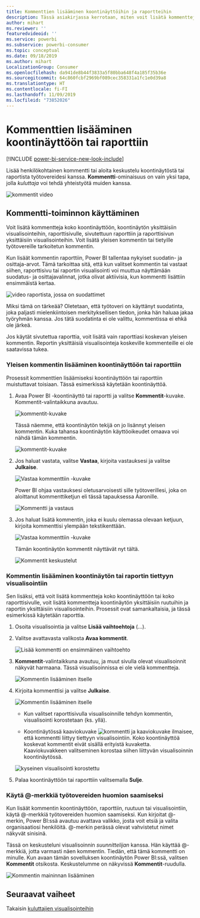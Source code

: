 ```yaml
---
title: Kommenttien lisääminen koontinäyttöihin ja raportteihin
description: Tässä asiakirjassa kerrotaan, miten voit lisätä kommentteja koontinäyttöön, raporttiin tai visualisointiin ja miten voit keskustella työtovereiden kanssa kommenttien avulla.
author: mihart
ms.reviewer: ''
featuredvideoid: ''
ms.service: powerbi
ms.subservice: powerbi-consumer
ms.topic: conceptual
ms.date: 09/18/2019
ms.author: mihart
LocalizationGroup: Consumer
ms.openlocfilehash: da941de8b44f3833a5f80bba648f4a185f35b36e
ms.sourcegitcommit: 64c860fcbf2969bf089cec358331a1fc1e0d39a8
ms.translationtype: HT
ms.contentlocale: fi-FI
ms.lasthandoff: 11/09/2019
ms.locfileid: "73852026"
---
```

# <a name="add-comments-to-a-dashboard-or-report"></a>Kommenttien lisääminen koontinäyttöön tai raporttiin

[!INCLUDE [power-bi-service-new-look-include](../includes/power-bi-service-new-look-include.md)]

Lisää henkilökohtainen kommentti tai aloita keskustelu koontinäytöstä tai raportista työtovereidesi kanssa. **Kommentti**-ominaisuus on vain yksi tapa, jolla *kuluttaja* voi tehdä yhteistyötä muiden kanssa. 

![kommentit video](media/end-user-comment/comment.gif)

## <a name="how-to-use-the-comments-feature"></a>Kommentti-toiminnon käyttäminen
Voit lisätä kommentteja koko koontinäyttöön, koontinäytön yksittäisiin visualisointeihin, raporttisivulle, sivutettuun raporttiin ja raporttisivun yksittäisiin visualisointeihin. Voit lisätä yleisen kommentin tai tietyille työtovereille tarkoitetun kommentin.  

Kun lisäät kommentin raporttiin, Power BI tallentaa nykyiset suodatin- ja osittaja-arvot. Tämä tarkoittaa sitä, että kun valitset kommentin tai vastaat siihen, raporttisivu tai raportin visualisointi voi muuttua näyttämään suodatus- ja osittajavalinnat, jotka olivat aktiivisia, kun kommentti lisättiin ensimmäistä kertaa.  

![video raportista, jossa on suodattimet](media/end-user-comment/power-bi-comment.gif)

Miksi tämä on tärkeää? Oletetaan, että työtoveri on käyttänyt suodatinta, joka paljasti mielenkiintoisen merkityksellisen tiedon, jonka hän haluaa jakaa työryhmän kanssa. Jos tätä suodatinta ei ole valittu, kommentissa ei ehkä ole järkeä.

Jos käytät sivutettua raporttia, voit lisätä vain raporttiasi koskevan yleisen kommentin.  Reportin yksittäisiä visualisointeja koskeville kommenteille ei ole saatavissa tukea.

### <a name="add-a-general-comment-to-a-dashboard-or-report"></a>Yleisen kommentin lisääminen koontinäyttöön tai raporttiin
Prosessit kommenttien lisäämiseksi koontinäyttöön tai raporttiin muistuttavat toisiaan.  Tässä esimerkissä käytetään koontinäyttöä. 

1. Avaa Power BI -koontinäyttö tai raportti ja valitse **Kommentit**-kuvake. Kommentit-valintaikkuna avautuu.

    ![kommentit-kuvake](media/end-user-comment/power-bi-comment-menu.png)

    Tässä näemme, että koontinäytön tekijä on jo lisännyt yleisen kommentin.  Kuka tahansa koontinäytön käyttöoikeudet omaava voi nähdä tämän kommentin.

    ![kommentit-kuvake](media/end-user-comment/power-bi-first-comments.png)

2. Jos haluat vastata, valitse **Vastaa**, kirjoita vastauksesi ja valitse **Julkaise**.  

    ![Vastaa kommenttiin -kuvake](media/end-user-comment/power-bi-comment-reply.png)

    Power BI ohjaa vastauksesi oletusarvoisesti sille työtoverillesi, joka on aloittanut kommenttiketjun eli tässä tapauksessa Aaronille. 

    ![Kommentti ja vastaus](media/end-user-comment/power-bi-respond.png)

 3. Jos haluat lisätä kommentin, joka ei kuulu olemassa olevaan ketjuun, kirjoita kommenttisi ylempään tekstikenttään.

    ![Vastaa kommenttiin -kuvake](media/end-user-comment/power-bi-new-comments.png)

    Tämän koontinäytön kommentit näyttävät nyt tältä.

    ![Kommentit keskustelut](media/end-user-comment/power-bi-conversation.png)

### <a name="add-a-comment-to-a-specific-dashboard-or-report-visual"></a>Kommentin lisääminen koontinäytön tai raportin tiettyyn visualisointiin
Sen lisäksi, että voit lisätä kommentteja koko koontinäyttöön tai koko raporttisivulle, voit lisätä kommentteja koontinäytön yksittäisiin ruutuihin ja raportin yksittäisiin visualisointeihin. Prosessit ovat samankaltaisia, ja tässä esimerkissä käytetään raporttia.

1. Osoita visualisointia ja valitse **Lisää vaihtoehtoja** (...).    
2. Valitse avattavasta valikosta **Avaa kommentit**.

    ![Lisää kommentti on ensimmäinen vaihtoehto](media/end-user-comment/power-bi-report-comment.png)  

3.  **Kommentit**-valintaikkuna avautuu, ja muut sivulla olevat visualisoinnit näkyvät harmaana. Tässä visualisoinnissa ei ole vielä kommentteja. 

    ![Kommentin lisääminen itselle](media/end-user-comment/power-bi-comment-column.png)  

4. Kirjoita kommenttisi ja valitse **Julkaise**.

    ![Kommentin lisääminen itselle](media/end-user-comment/power-bi-comment-logistics.png)  

    - Kun valitset raporttisivulla visualisoinnille tehdyn kommentin, visualisointi korostetaan (ks. yllä).

    - Koontinäytössä kaaviokuvake ![kommentti ja kaaviokuvake](media/end-user-comment/power-bi-comment-chart-icon.png) ilmaisee, että kommentti liittyy tiettyyn visualisointiin. Koko koontinäyttöä koskevat kommentit eivät sisällä erityistä kuvaketta. Kaaviokuvakkeen valitseminen korostaa siihen liittyvän visualisoinnin koontinäytössä.
    

    ![kyseinen visualisointi korostettu](media/end-user-comment/power-bi-highlight.png)

5. Palaa koontinäyttöön tai raporttiin valitsemalla **Sulje**.

### <a name="get-your-colleagues-attention-by-using-the--sign"></a>Käytä @-merkkiä työtovereiden huomion saamiseksi
Kun lisäät kommentin koontinäyttöön, raporttiin, ruutuun tai visualisointiin, käytä \@-merkkiä työtovereiden huomion saamiseksi.  Kun kirjoitat \@-merkin, Power BI:ssä avautuu avattava valikko, josta voit etsiä ja valita organisaatiosi henkilöitä. \@-merkin perässä olevat vahvistetut nimet näkyvät sinisinä. 

Tässä on keskusteluni visualisoinnin *suunnittelijan* kanssa. Hän käyttää @-merkkiä, jotta varmasti näen kommentin. Tiedän, että tämä kommentti on minulle. Kun avaan tämän sovelluksen koontinäytön Power BI:ssä, valitsen **Kommentit** otsikosta. Keskustelumme on näkyvissä **Kommentit**-ruudulla.

![Kommentin maininnan lisääminen](media/end-user-comment/power-bi-comment-convo.png)  



## <a name="next-steps"></a>Seuraavat vaiheet
Takaisin [kuluttajien visualisointeihin](end-user-visualizations.md)    
<!--[Select a visualization to open a report](end-user-open-report.md)-->
